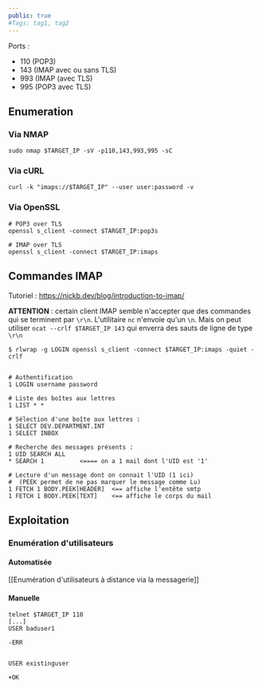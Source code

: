 ```yaml
---
public: true 
#Tags: tag1, tag2
---
```


Ports :

- 110 (POP3)
- 143 (IMAP avec ou sans TLS)
- 993 (IMAP (avec TLS)
- 995 (POP3 avec TLS)

## Enumeration

### Via NMAP

```shell-session
sudo nmap $TARGET_IP -sV -p110,143,993,995 -sC
```

### Via cURL

```shell-session
curl -k "imaps://$TARGET_IP" --user user:password -v
```

### Via OpenSSL

```shell-session
# POP3 over TLS
openssl s_client -connect $TARGET_IP:pop3s

# IMAP over TLS
openssl s_client -connect $TARGET_IP:imaps

```

## Commandes IMAP

Tutoriel : <https://nickb.dev/blog/introduction-to-imap/>

**ATTENTION** : certain client IMAP semble n'accepter que des commandes qui se terminent par `\r\n`. L'utilitaire  `nc` n'envoie qu'un `\n`. Mais on peut utiliser `ncat --crlf $TARGET_IP 143` qui enverra des sauts de ligne de type `\r\n`

```
$ rlwrap -g LOGIN openssl s_client -connect $TARGET_IP:imaps -quiet -crlf


# Authentification
1 LOGIN username password

# Liste des boîtes aux lettres
1 LIST * * 

# Sélection d'une boîte aux lettres :
1 SELECT DEV.DEPARTMENT.INT
1 SELECT INBOX

# Recherche des messages présents :
1 UID SEARCH ALL
* SEARCH 1          <==== on a 1 mail dont l'UID est '1'

# Lecture d'un message dont on connait l'UID (1 ici)
#  (PEEK permet de ne pas marquer le message comme Lu)
1 FETCH 1 BODY.PEEK[HEADER]  <== affiche l'entête smtp
1 FETCH 1 BODY.PEEK[TEXT]    <== affiche le corps du mail
```

## Exploitation

### Enumération d'utilisateurs

#### Automatisée
 
[[Enumération d'utilisateurs à distance via la messagerie]]

#### Manuelle

```
telnet $TARGET_IP 110
[...]
USER baduser1

-ERR


USER existinguser

+OK
```
